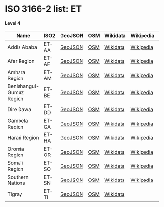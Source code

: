 # ISO 3166-2 list: ET


#### Level 4
Name | ISO2 | GeoJSON | OSM | Wikidata | Wikipedia | population 
--- | --- | --- | --- | --- | --- | --: 
Addis Ababa | ET-AA | [GeoJSON](../../geojson/q8/iso2/ET/ET-AA.geojson) | [OSM](https://www.openstreetmap.org/relation/1707699) | [Wikidata](https://www.wikidata.org/wiki/Q3624) | [Wikipedia](http://en.wikipedia.org/wiki/am%3A%E1%8A%A0%E1%8B%B2%E1%88%B5%20%E1%8A%A0%E1%89%A0%E1%89%A3) | 3,041,002
Afar Region | ET-AF | [GeoJSON](../../geojson/q8/iso2/ET/ET-AF.geojson) | [OSM](https://www.openstreetmap.org/relation/1707249) | [Wikidata](https://www.wikidata.org/wiki/Q193494) | [Wikipedia](http://en.wikipedia.org/wiki/en%3AAfar%20Region) | 1,411,092
Amhara Region | ET-AM | [GeoJSON](../../geojson/q8/iso2/ET/ET-AM.geojson) | [OSM](https://www.openstreetmap.org/relation/1707264) | [Wikidata](https://www.wikidata.org/wiki/Q203009) | [Wikipedia](http://en.wikipedia.org/wiki/en%3AAmhara%20Region) | 19,120,005
Benishangul-Gumuz Region | ET-BE | [GeoJSON](../../geojson/q8/iso2/ET/ET-BE.geojson) | [OSM](https://www.openstreetmap.org/relation/1707653) | [Wikidata](https://www.wikidata.org/wiki/Q207635) | [Wikipedia](http://en.wikipedia.org/wiki/en%3ABenishangul-Gumuz%20Region) | 617,600
Dire Dawa | ET-DD | [GeoJSON](../../geojson/q8/iso2/ET/ET-DD.geojson) | [OSM](https://www.openstreetmap.org/relation/1707654) | [Wikidata](https://www.wikidata.org/wiki/Q193486) | [Wikipedia](http://en.wikipedia.org/wiki/en%3ADire%20Dawa) | 277,000
Gambela Region | ET-GA | [GeoJSON](../../geojson/q8/iso2/ET/ET-GA.geojson) | [OSM](https://www.openstreetmap.org/relation/1707655) | [Wikidata](https://www.wikidata.org/wiki/Q207638) | [Wikipedia](http://en.wikipedia.org/wiki/en%3AGambela%20Region) | 243,900
Harari Region | ET-HA | [GeoJSON](../../geojson/q8/iso2/ET/ET-HA.geojson) | [OSM](https://www.openstreetmap.org/relation/1707700) | [Wikidata](https://www.wikidata.org/wiki/Q1033855) | [Wikipedia](http://en.wikipedia.org/wiki/en%3AHarari%20Region) | 175,900
Oromia Region | ET-OR | [GeoJSON](../../geojson/q8/iso2/ET/ET-OR.geojson) | [OSM](https://www.openstreetmap.org/relation/1707656) | [Wikidata](https://www.wikidata.org/wiki/Q202107) | [Wikipedia](http://en.wikipedia.org/wiki/en%3AOromia%20Region) | 
Somali Region | ET-SO | [GeoJSON](../../geojson/q8/iso2/ET/ET-SO.geojson) | [OSM](https://www.openstreetmap.org/relation/1707658) | [Wikidata](https://www.wikidata.org/wiki/Q202800) | [Wikipedia](http://en.wikipedia.org/wiki/en%3ASomali%20Region) | 4,329,001
Southern Nations | ET-SN | [GeoJSON](../../geojson/q8/iso2/ET/ET-SN.geojson) | [OSM](https://www.openstreetmap.org/relation/1707657) | [Wikidata](https://www.wikidata.org/wiki/Q203193) | [Wikipedia](http://en.wikipedia.org/wiki/en%3ASouthern%20Nations%2C%20Nationalities%2C%20and%20Peoples%27%20Region) | 14,929,548
Tigray | ET-TI | [GeoJSON](../../geojson/q8/iso2/ET/ET-TI.geojson) | [OSM](https://www.openstreetmap.org/relation/1707148) | [Wikidata](https://www.wikidata.org/wiki/Q200127) |  | 4,960,003
